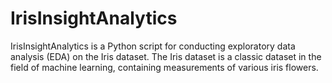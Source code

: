 # IrisInsightAnalytics
IrisInsightAnalytics is a Python script for conducting exploratory data analysis (EDA) on the Iris dataset. The Iris dataset is a classic dataset in the field of machine learning, containing measurements of various iris flowers. 
